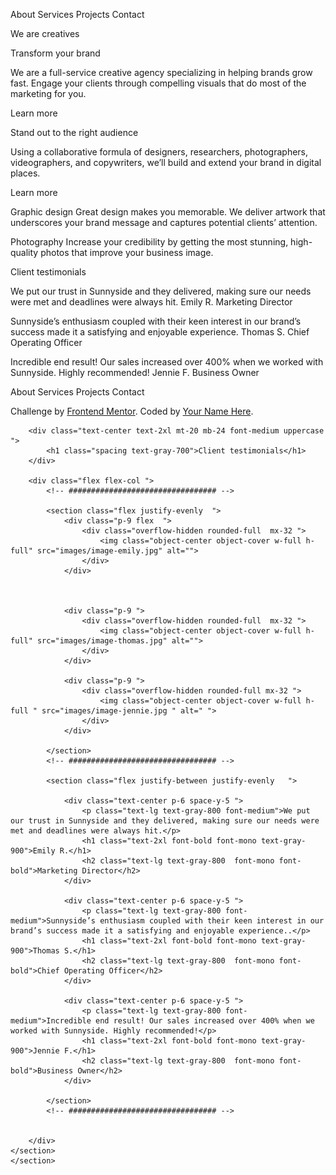   About
  Services
  Projects
  Contact

  We are creatives

  Transform your brand

  We are a full-service creative agency specializing in helping brands grow fast. 
  Engage your clients through compelling visuals that do most of the marketing for you.

  Learn more

  Stand out to the right audience

  Using a collaborative formula of designers, researchers, photographers, videographers, and copywriters, we’ll build and extend your brand in digital places. 

  Learn more

  Graphic design
  Great design makes you memorable. We deliver artwork that underscores your brand message and captures potential clients’ attention.

  Photography
  Increase your credibility by getting the most stunning, high-quality photos that improve your business image.

  Client testimonials

  We put our trust in Sunnyside and they delivered, making sure our needs were met and deadlines were always hit.
  Emily R.
  Marketing Director

  Sunnyside’s enthusiasm coupled with their keen interest in our brand’s success made it a satisfying and enjoyable experience.
  Thomas S.
  Chief Operating Officer

  Incredible end result! Our sales increased over 400% when we worked with Sunnyside. Highly recommended!
  Jennie F.
  Business Owner

  About
  Services
  Projects
  Contact

  <div class="attribution">
    Challenge by <a href="https://www.frontendmentor.io?ref=challenge" target="_blank">Frontend Mentor</a>. 
    Coded by <a href="#">Your Name Here</a>.
  </div>


  <!-- #################### -->




  <section class="p-10 hidden lg:block  ">

        <div class="text-center text-2xl mt-20 mb-24 font-medium uppercase ">
            <h1 class="spacing text-gray-700">Client testimonials</h1>
        </div>

        <div class="flex flex-col ">
            <!-- ################################# -->

            <section class="flex justify-evenly  ">
                <div class="p-9 flex  ">
                    <div class="overflow-hidden rounded-full  mx-32 ">
                        <img class="object-center object-cover w-full h-full" src="images/image-emily.jpg" alt="">
                    </div>
                </div>



                <div class="p-9 ">
                    <div class="overflow-hidden rounded-full  mx-32 ">
                        <img class="object-center object-cover w-full h-full" src="images/image-thomas.jpg" alt="">
                    </div>
                </div>

                <div class="p-9 ">
                    <div class="overflow-hidden rounded-full mx-32 ">
                        <img class="object-center object-cover w-full h-full " src="images/image-jennie.jpg " alt=" ">
                    </div>
                </div>

            </section>
            <!-- ################################# -->

            <section class="flex justify-between justify-evenly   ">

                <div class="text-center p-6 space-y-5 ">
                    <p class="text-lg text-gray-800 font-medium">We put our trust in Sunnyside and they delivered, making sure our needs were met and deadlines were always hit.</p>
                    <h1 class="text-2xl font-bold font-mono text-gray-900">Emily R.</h1>
                    <h2 class="text-lg text-gray-800  font-mono font-bold">Marketing Director</h2>
                </div>

                <div class="text-center p-6 space-y-5 ">
                    <p class="text-lg text-gray-800 font-medium">Sunnyside’s enthusiasm coupled with their keen interest in our brand’s success made it a satisfying and enjoyable experience..</p>
                    <h1 class="text-2xl font-bold font-mono text-gray-900">Thomas S.</h1>
                    <h2 class="text-lg text-gray-800  font-mono font-bold">Chief Operating Officer</h2>
                </div>

                <div class="text-center p-6 space-y-5 ">
                    <p class="text-lg text-gray-800 font-medium">Incredible end result! Our sales increased over 400% when we worked with Sunnyside. Highly recommended!</p>
                    <h1 class="text-2xl font-bold font-mono text-gray-900">Jennie F.</h1>
                    <h2 class="text-lg text-gray-800  font-mono font-bold">Business Owner</h2>
                </div>

            </section>
            <!-- ################################# -->


        </div>
    </section>
    </section>